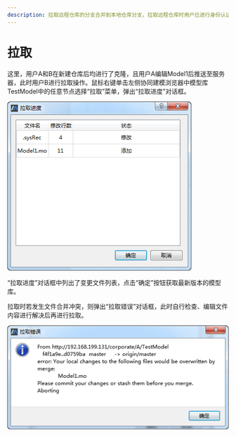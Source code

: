```yaml
---
description: 拉取远程仓库的分支合并到本地仓库分支，拉取远程仓库时用户已进行身份认证。
---
```


# 拉取

这里，用户A和B在新建仓库后均进行了克隆，且用户A编辑Model1后推送至服务器，此时用户B进行拉取操作。鼠标右键单击左侧协同建模浏览器中模型库TestModel中的任意节点选择“拉取”菜单，弹出“拉取进度”对话框。

![&#x201C;&#x62C9;&#x53D6;&#x8FDB;&#x5EA6;&#x201D;&#x5BF9;&#x8BDD;&#x6846;](../.gitbook/assets/la-qu-1.png)

“拉取进度”对话框中列出了变更文件列表，点击“确定”按钮获取最新版本的模型库。

拉取时若发生文件合并冲突，则弹出“拉取错误”对话框，此时自行检查、编辑文件内容进行解决后再进行拉取。

![&#x62C9;&#x53D6;&#x9519;&#x8BEF;](../.gitbook/assets/la-qu-2.png)


